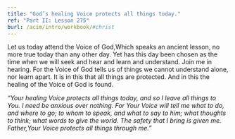 ```yaml
---
title: "God’s healing Voice protects all things today."
ref: "Part II: Lesson 275"
burl: /acim/intro/workbook/#christ
---
```


Let us today attend the Voice of God,Which speaks an ancient lesson, no
more true today than any other day. Yet has this day been chosen as the
time when we will seek and hear and learn and understand. Join me in
hearing. For the Voice of God tells us of things we cannot understand
alone, nor learn apart. It is in this that all things are protected. And
in this the healing of the Voice of God is found.

*“Your healing Voice protects all things today, and so I leave all
things to You. I need be anxious over nothing. For Your Voice will tell
me what to do, and where to go; to whom to speak, and what to say to
him; what thoughts to think; what words to give the world. The safety
that I bring is given me. Father,Your Voice protects all things through
me.”*

